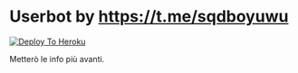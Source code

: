 # Userbot by https://t.me/sqdboyuwu

[![Deploy To Heroku](https://www.herokucdn.com/deploy/button.svg)](https://heroku.com/deploy)

Metterò le info più avanti.
